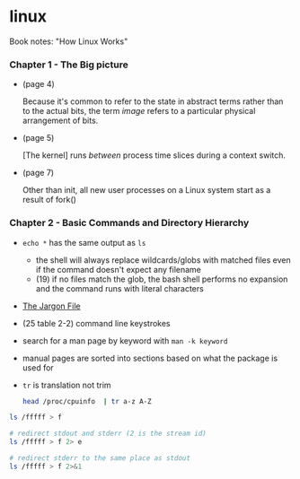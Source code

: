 # linux
Book notes: "How Linux Works"


### Chapter 1 - The Big picture
- (page 4)
    
    Because it's common to refer to the state in abstract terms rather than to the actual bits, the term _image_ refers to a particular physical arrangement of bits.

- (page 5)

    [The kernel] runs _between_ process time slices during a context switch.

- (page 7)

    Other than init, all new user processes on a Linux system start as a result of fork()

### Chapter 2 - Basic Commands and Directory Hierarchy
- `echo *` has the same output as `ls`
    - the shell will always replace wildcards/globs with matched files even if the command doesn't expect any filename
    - (19) if no files match the glob, the bash shell performs no expansion and the command runs with literal characters

- [The Jargon File](http://www.catb.org/jargon/html/)
- (25 table 2-2) command line keystrokes

- search for a man page by keyword with `man -k keyword`
- manual pages are sorted into sections based on what the package is used for

- `tr` is translation not trim
    ```sh
    head /proc/cpuinfo  | tr a-z A-Z
    ```

```sh
ls /fffff > f

# redirect stdout and stderr (2 is the stream id) 
ls /fffff > f 2> e

# redirect stderr to the same place as stdout
ls /fffff > f 2>&1
```